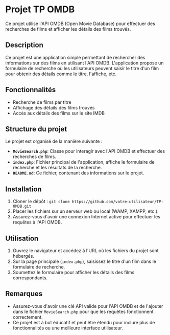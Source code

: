 # Projet TP OMDB

Ce projet utilise l'API OMDB (Open Movie Database) pour effectuer des recherches de films et afficher les détails des films trouvés.

## Description

Ce projet est une application simple permettant de rechercher des informations sur des films en utilisant l'API OMDB. L'application propose un formulaire de recherche où les utilisateurs peuvent saisir le titre d'un film pour obtenir des détails comme le titre, l'affiche, etc.

## Fonctionnalités

- Recherche de films par titre
- Affichage des détails des films trouvés
- Accès aux détails des films sur le site IMDB

## Structure du projet

Le projet est organisé de la manière suivante :

- **`MovieSearch.php`**: Classe pour interagir avec l'API OMDB et effectuer des recherches de films.
- **`index.php`**: Fichier principal de l'application, affiche le formulaire de recherche et les résultats de la recherche.
- **`README.md`**: Ce fichier, contenant des informations sur le projet.

## Installation

1. Cloner le dépôt : `git clone https://github.com/votre-utilisateur/TP-OMDB.git`
2. Placer les fichiers sur un serveur web ou local (WAMP, XAMPP, etc.).
3. Assurez-vous d'avoir une connexion Internet active pour effectuer les requêtes à l'API OMDB.

## Utilisation

1. Ouvrez le navigateur et accédez à l'URL où les fichiers du projet sont hébergés.
2. Sur la page principale (`index.php`), saisissez le titre d'un film dans le formulaire de recherche.
3. Soumettez le formulaire pour afficher les détails des films correspondants.

## Remarques

- Assurez-vous d'avoir une clé API valide pour l'API OMDB et de l'ajouter dans le fichier `MovieSearch.php` pour que les requêtes fonctionnent correctement.
- Ce projet est à but éducatif et peut être étendu pour inclure plus de fonctionnalités ou une meilleure interface utilisateur.
